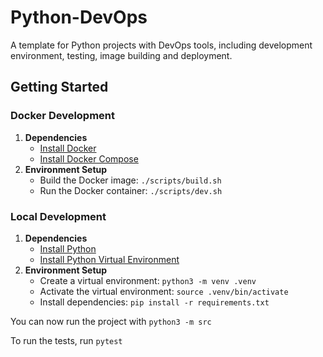 # Python-DevOps
A template for Python projects with DevOps tools, including development environment, testing, image building and deployment.

## Getting Started

### Docker Development
1. **Dependencies**
    * [Install Docker](https://docs.docker.com/get-docker/)
    * [Install Docker Compose](https://docs.docker.com/compose/install/)
2. **Environment Setup**
    * Build the Docker image: `./scripts/build.sh`
    * Run the Docker container: `./scripts/dev.sh`

### Local Development
1. **Dependencies**
    * [Install Python](https://www.python.org/downloads/)
    * [Install Python Virtual Environment](https://virtualenv.pypa.io/en/latest/installation.html)
2. **Environment Setup**
    * Create a virtual environment: `python3 -m venv .venv`
    * Activate the virtual environment: `source .venv/bin/activate`
    * Install dependencies: `pip install -r requirements.txt`

You can now run the project with `python3 -m src`

To run the tests, run `pytest`
